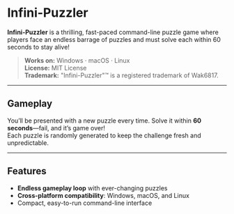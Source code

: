 # Infini-Puzzler

**Infini-Puzzler** is a thrilling, fast-paced command-line puzzle game where players face an endless barrage of puzzles and must solve each within 60 seconds to stay alive!

> **Works on:** Windows · macOS · Linux  
> **License:** MIT License  
> **Trademark:** "Infini-Puzzler"™ is a registered trademark of Wak6817.

---

## Gameplay

You’ll be presented with a new puzzle every time. Solve it within **60 seconds**—fail, and it’s game over!  
Each puzzle is randomly generated to keep the challenge fresh and unpredictable.

---

## Features

- **Endless gameplay loop** with ever-changing puzzles  
- **Cross-platform compatibility**: Windows, macOS, and Linux  
- Compact, easy-to-run command-line interface
